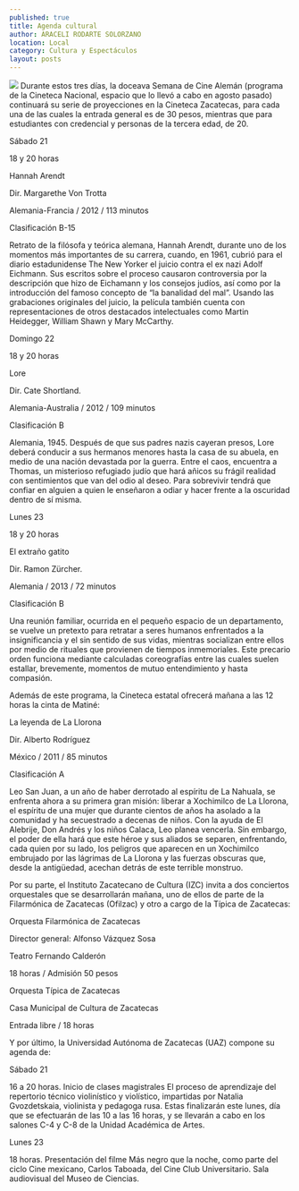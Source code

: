 ```yaml
---
published: true
title: Agenda cultural
author: ARACELI RODARTE SOLORZANO
location: Local
category: Cultura y Espectáculos
layout: posts
---
```


![](http://i.imgur.com/Ni6vjV3m.jpg)
Durante estos tres días, la doceava Semana de Cine Alemán (programa de la Cineteca Nacional, espacio que lo llevó a cabo en agosto pasado) continuará su serie de proyecciones en la Cineteca Zacatecas, para cada una de las cuales la entrada general es de 30 pesos, mientras que para estudiantes con credencial y personas de la tercera edad, de 20.

Sábado 21

18 y 20 horas

Hannah Arendt 

Dir. Margarethe Von Trotta

Alemania-Francia / 2012 / 113 minutos

Clasificación B-15

Retrato de la filósofa y teórica alemana, Hannah Arendt, durante uno de los momentos más importantes de su carrera, cuando, en 1961, cubrió para el diario estadunidense The New Yorker el juicio contra el ex nazi Adolf Eichmann. Sus escritos sobre el proceso causaron controversia por la descripción que hizo de Eichamann y los consejos judíos, así como por la introducción del famoso concepto de “la banalidad del mal”. Usando las grabaciones originales del juicio, la película también cuenta con representaciones de otros destacados intelectuales como Martin Heidegger, William Shawn y Mary McCarthy. 


Domingo 22

18 y 20 horas

Lore 

Dir. Cate Shortland. 

Alemania-Australia / 2012 / 109 minutos

Clasificación B

Alemania, 1945. Después de que sus padres nazis cayeran presos, Lore deberá conducir a sus hermanos menores hasta la casa de su abuela, en medio de una nación devastada por la guerra. Entre el caos, encuentra a Thomas, un misterioso refugiado judío que hará añicos su frágil realidad con sentimientos que van del odio al deseo. Para sobrevivir tendrá que confiar en alguien a quien le enseñaron a odiar y hacer frente a la oscuridad dentro de sí misma.


Lunes 23

18 y 20 horas

El extraño gatito  

Dir. Ramon Zürcher. 

Alemania / 2013 / 72 minutos

Clasificación B

Una reunión familiar, ocurrida en el pequeño espacio de un departamento, se vuelve un pretexto para retratar a seres humanos enfrentados a la insignificancia y el sin sentido de sus vidas, mientras socializan entre ellos por medio de rituales que provienen de tiempos inmemoriales. Este precario orden funciona mediante calculadas coreografías entre las cuales suelen estallar, brevemente, momentos de mutuo entendimiento y hasta compasión.


Además de este programa, la Cineteca estatal ofrecerá mañana a las 12 horas la cinta de Matiné:

La leyenda de La Llorona 

Dir. Alberto Rodríguez

México / 2011 / 85 minutos

Clasificación A

Leo San Juan, a un año de haber derrotado al espíritu de La Nahuala, se enfrenta ahora a su primera gran misión: liberar a Xochimilco de La Llorona, el espíritu de una mujer que durante cientos de años ha asolado a la comunidad y ha secuestrado a decenas de niños. Con la ayuda de El Alebrije, Don Andrés y los niños Calaca, Leo planea vencerla. Sin embargo, el poder de ella hará que este héroe y sus aliados se separen, enfrentando, cada quien por su lado, los peligros que aparecen en un Xochimilco embrujado por las lágrimas de La Llorona y las fuerzas obscuras que, desde la antigüedad, acechan detrás de este terrible monstruo.

Por su parte, el Instituto Zacatecano de Cultura (IZC) invita a dos conciertos orquestales que se desarrollarán mañana, uno de ellos de parte de la Filarmónica de Zacatecas (Ofilzac) y otro a cargo de la Típica de Zacatecas:

Orquesta Filarmónica de Zacatecas

Director general: Alfonso Vázquez Sosa

Teatro Fernando Calderón

18 horas / Admisión 50 pesos


Orquesta Típica de Zacatecas

Casa Municipal de Cultura de Zacatecas

Entrada libre / 18 horas


Y por último, la Universidad Autónoma de Zacatecas (UAZ) compone su agenda de:

Sábado 21

16 a 20 horas. Inicio de clases magistrales El proceso de aprendizaje del repertorio técnico violinístico y violístico, impartidas por Natalia Gvozdetskaia, violinista y pedagoga rusa.  Estas finalizarán este lunes, día que se efectuarán de las 10 a las 16 horas, y se llevarán a cabo en los salones C-4 y C-8 de la Unidad Académica de Artes.


Lunes 23

18 horas. Presentación del filme Más negro que la noche, como parte del ciclo Cine mexicano, Carlos Taboada, del Cine Club Universitario. Sala audiovisual del Museo de Ciencias.
